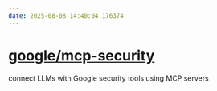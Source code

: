 ```yaml
---
date: 2025-08-08 14:40:04.176374
---
```


# [google/mcp-security](https://github.com/google/mcp-security)

connect LLMs with Google security tools using MCP servers